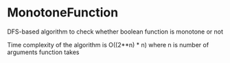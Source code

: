 # MonotoneFunction

DFS-based algorithm to check whether boolean function is monotone or not

Time complexity of the algorithm is O((2**n) * n) where n is number of arguments function takes

